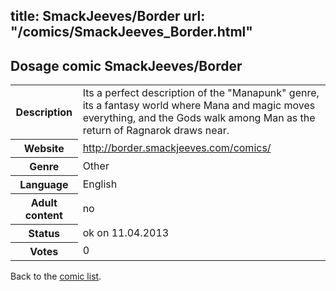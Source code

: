 title: SmackJeeves/Border
url: "/comics/SmackJeeves_Border.html"
---
Dosage comic SmackJeeves/Border
-----------------------------------------

<table class="comicinfo">
<tr>
<th>Description</th><td>Its a perfect description of the &quot;Manapunk&quot; genre, its a fantasy world where Mana and magic moves everything, and the Gods walk among Man as the return of Ragnarok draws near.</td>
</tr>
<tr>
<th>Website</th><td><a href="http://border.smackjeeves.com/comics/">http://border.smackjeeves.com/comics/</a></td>
</tr>
<tr>
<th>Genre</th><td>Other</td>
</tr>
<tr>
<th>Language</th><td>English</td>
</tr>
<tr>
<th>Adult content</th><td>no</td>
</tr>
<tr>
<th>Status</th><td>ok on 11.04.2013</td>
</tr>
<tr>
<th>Votes</th><td>0</div></td>
</tr>
</table>

Back to the [comic list](../comic-index.html).
